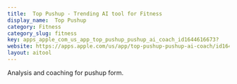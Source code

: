 ```yaml
---
title:  Top Pushup - Trending AI tool for Fitness
display_name:  Top Pushup
category: Fitness
category_slug: fitness
key: apps_apple_com_us_app_top_pushup_pushup_ai_coach_id1644616673?
website: https://apps.apple.com/us/app/top-pushup-pushup-ai-coach/id1644616673?
layout: aitool
---
```


Analysis and coaching for pushup form.
